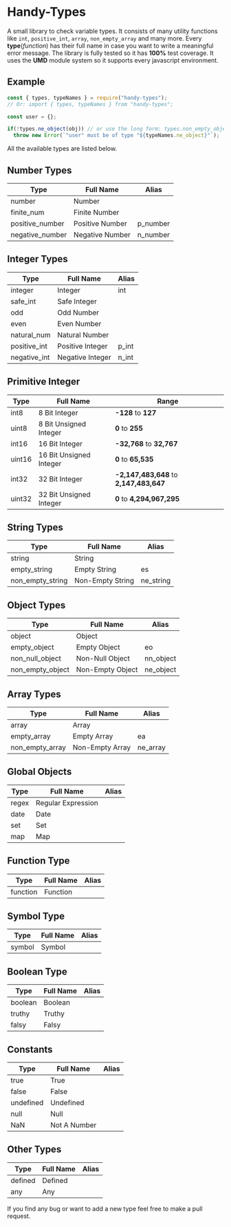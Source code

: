 # Handy-Types
A small library to check variable types. It consists of many utility functions
like `int`, `positive_int`, `array`, `non_empty_array` and many more. Every
**type**(*function*) has their full name in case you want to write a meaningful
error message. The library is fully tested so it has **100%** test coverage. It
uses the **UMD** module system so it supports every javascript environment.

## Example

```javascript
const { types, typeNames } = require("handy-types");
// Or: import { types, typeNames } from "handy-types";

const user = {};

if(!types.ne_object(obj)) // or use the long form: types.non_empty_object(obj)
  throw new Error(`"user" must be of type "${typeNames.ne_object}"`);
```
All the available types are listed below.

## Number Types
Type | Full Name | Alias
---- | -------- | -----
number | Number
finite_num | Finite Number
positive_number | Positive Number | p_number 
negative_number | Negative Number | n_number 

## Integer Types
Type | Full Name | Alias
---- | -------- | -----
integer | Integer | int
safe_int | Safe Integer
odd | Odd Number
even | Even Number
natural_num | Natural Number
positive_int | Positive Integer | p_int 
negative_int | Negative Integer | n_int 

## Primitive Integer
Type | Full Name | Range
---- | -------- | -----
int8 | 8 Bit Integer | **-128** to **127**
uint8 | 8 Bit Unsigned Integer | **0** to **255**
int16 | 16 Bit Integer | **-32,768** to **32,767** 
uint16 | 16 Bit Unsigned Integer | **0** to **65,535**
int32 | 32 Bit Integer | **-2,147,483,648** to **2,147,483,647**
uint32 | 32 Bit Unsigned Integer | **0** to **4,294,967,295**

## String Types
Type | Full Name | Alias
---- | -------- | -----
string | String
empty_string | Empty String | es 
non_empty_string | Non-Empty String | ne_string 


## Object Types
Type | Full Name | Alias
---- | -------- | -----
object | Object
empty_object | Empty Object | eo 
non_null_object | Non-Null Object | nn_object 
non_empty_object | Non-Empty Object | ne_object 


## Array Types
Type | Full Name | Alias
---- | -------- | -----
array | Array
empty_array | Empty Array | ea 
non_empty_array | Non-Empty Array | ne_array 


## Global Objects
Type | Full Name | Alias
---- | -------- | -----
regex | Regular Expression
date | Date
set | Set
map | Map


## Function Type
Type | Full Name | Alias
---- | -------- | -----
function | Function


## Symbol Type
Type | Full Name | Alias
---- | -------- | -----
symbol | Symbol


## Boolean Type
Type | Full Name | Alias
---- | -------- | -----
boolean | Boolean
truthy | Truthy
falsy | Falsy

## Constants
Type | Full Name | Alias
---- | -------- | -----
true | True
false | False
undefined | Undefined
null | Null
NaN | Not A Number

## Other Types
Type | Full Name | Alias
---- | -------- | -----
defined | Defined
any | Any

If you find any bug or want to add a new type feel free to make a pull request.
